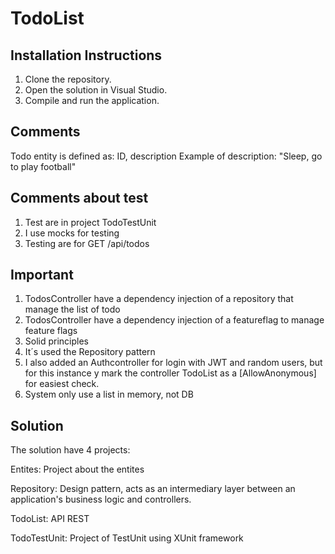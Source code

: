 # TodoList

## Installation Instructions

1. Clone the repository.
2. Open the solution in Visual Studio.
3. Compile and run the application.

## Comments 

Todo entity is defined as: ID, description
Example of description: "Sleep, go to play football"

## Comments about test

1. Test are in project TodoTestUnit
2. I use mocks for testing
3. Testing are for GET /api/todos

## Important

1. TodosController have a dependency injection of a repository that manage the list of todo
2. TodosController have a dependency injection of a featureflag to manage feature flags
3. Solid principles 
4. It´s used the Repository pattern
5. I also added an Authcontroller for login with JWT and random users,  but for this instance y mark the controller TodoList as a [AllowAnonymous] for easiest check.
6. System only use a list in memory, not DB

## Solution

The solution have 4 projects: 

Entites: Project about the entites

Repository: Design pattern, acts as an intermediary layer between an application's business logic and controllers.

TodoList: API REST

TodoTestUnit: Project of TestUnit using XUnit framework


   